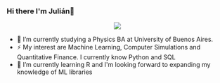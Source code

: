 ### Hi there I'm Julián👋

<p align="center">
  <a href="https://github.com/DenverCoder1/readme-typing-svg"><img src="https://readme-typing-svg.herokuapp.com?lines=Physics+Student;Tech%20Enthusiast;Always%20learning&center=true&width=500&height=50"></a>
</p>

- 🔭 I’m currently studying a Physics BA at University of Buenos Aires. 
- ⚡ My interest are Machine Learning, Computer Simulations and Quantitative Finance. I currently know Python and SQL
- 🌱 I’m currently learning R and I'm looking forward to expanding my knowledge of ML libraries


<!--
**julianvillamayor/julianvillamayor** is a ✨ _special_ ✨ repository because its `README.md` (this file) appears on your GitHub profile.

Here are some ideas to get you started:

- 🔭 I’m currently working on ...
- 🌱 I’m currently learning ...
- 👯 I’m looking to collaborate on ...
- 🤔 I’m looking for help with ...
- 💬 Ask me about ...
- 📫 How to reach me: ...
- 😄 Pronouns: ...
- ⚡ Fun fact: ...
-->
